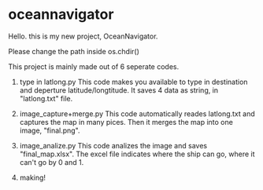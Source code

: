 # oceannavigator

Hello. this is my new project, OceanNavigator.

Please change the path inside os.chdir()

This project is mainly made out of 6 seperate codes.

1. type in latlong.py
  This code makes you available to type in destination and deperture latitude/longtitude.
  It saves 4 data as string, in "latlong.txt" file.

2. image_capture+merge.py
  This code automatically reades latlong.txt and captures the map in many pices.
  Then it merges the map into one image, "final.png".

3. image_analize.py
  This code analizes the image and saves "final_map.xlsx".
  The excel file indicates where the ship can go, where it can't go by 0 and 1.
  
4. making!
